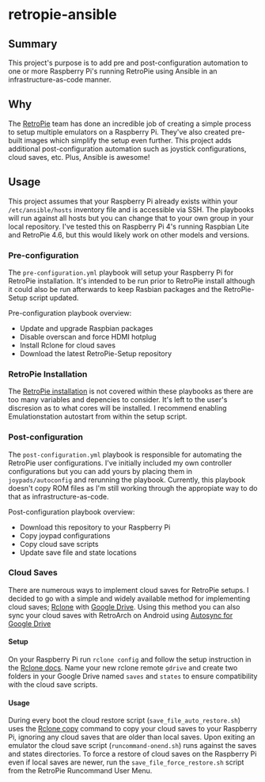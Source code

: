 # retropie-ansible

## Summary

This project's purpose is to add pre and post-configuration automation to one or more Raspberry Pi's running RetroPie using Ansible in an infrastructure-as-code manner.

## Why

The [RetroPie](https://github.com/RetroPie) team has done an incredible job of creating a simple process to setup multiple emulators on a Raspberry Pi. They've also created pre-built images which simplify the setup even further. This project adds additional post-configuration automation such as joystick configurations, cloud saves, etc. Plus, Ansible is awesome!

## Usage

This project assumes that your Raspberry Pi already exists within your ``/etc/ansible/hosts`` inventory file and is accessible via SSH.  The playbooks will run against all hosts but you can change that to your own group in your local repository.  I've tested this on Raspberry Pi 4's running Raspbian Lite and RetroPie 4.6, but this would likely work on other models and versions.

### Pre-configuration

The ``pre-configuration.yml`` playbook will setup your Raspberry Pi for RetroPie installation. It's intended to be run prior to RetroPie install although it could also be run afterwards to keep Rasbian packages and the RetroPie-Setup script updated.

Pre-configuration playbook overview:
- Update and upgrade Raspbian packages
- Disable overscan and force HDMI hotplug
- Install Rclone for cloud saves
- Download the latest RetroPie-Setup repository

### RetroPie Installation

The [RetroPie installation](https://github.com/RetroPie/RetroPie-Setup/wiki/Manual-Installation#install-retropie) is not covered within these playbooks as there are too many variables and depencies to consider. It's left to the user's discresion as to what cores will be installed. I recommend enabling Emulationstation autostart from within the setup script.

### Post-configuration

The ``post-configuration.yml`` playbook is responsible for automating the RetroPie user configurations. I've initially included my own controller configurations but you can add yours by placing them in ``joypads/autoconfig`` and rerunning the playbook. Currently, this playbook doesn't copy ROM files as I'm still working through the appropiate way to do that as infrastructure-as-code.

Post-configuration playbook overview:
- Download this repository to your Raspberry Pi
- Copy joypad configurations
- Copy cloud save scripts
- Update save file and state locations

### Cloud Saves

There are numerous ways to implement cloud saves for RetroPie setups. I decided to go with a simple and widely available method for implementing cloud saves; [Rclone](https://rclone.org) with [Google Drive](https://drive.google.com). Using this method you can also sync your cloud saves with RetroArch on Android using [Autosync for Google Drive](https://play.google.com/store/apps/details?id=com.ttxapps.drivesync&hl=en_US)

#### Setup

On your Raspberry Pi run ``rclone config`` and follow the setup instruction in the [Rclone docs](https://rclone.org/drive/). Name your new rclone remote ``gdrive`` and create two folders in your Google Drive named ``saves`` and ``states`` to ensure compatibility with the cloud save scripts.

#### Usage

During every boot the cloud restore script (``save_file_auto_restore.sh``) uses the [Rclone copy](https://rclone.org/commands/rclone_copy/) command to copy your cloud saves to your Raspberry Pi, ignoring any cloud saves that are older than local saves. Upon exiting an emulator the cloud save script (``runcommand-onend.sh``) runs against the saves and states directories. To force a restore of cloud saves on the Raspberry Pi even if local saves are newer, run the ``save_file_force_restore.sh`` script from the RetroPie Runcommand User Menu.
